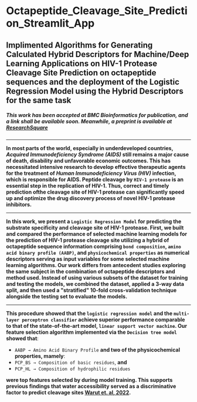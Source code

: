 # Octapeptide_Cleavage_Site_Prediction_Streamlit_App

## Implimented Algorithms for Generating Calculated Hybrid Descriptors for Machine/Deep Learning Applications on HIV-1 Protease Cleavage Site Prediction on octapeptide sequences and the deployment of the Logistic Regression Model using the Hybrid Descriptors for the same task

##### This work has been accepted at _BMC Bioinformatics_ for publication, and a link shall be available soon. Meanwhile, a preprint is available at [ResearchSquare](https://doi.org/10.21203/rs.3.rs-1688464/v1)
***
**In most parts of the world, especially in underdeveloped countries, _Acquired Immunodeficiency Syndrome (AIDS)_ still remains a major cause of death, disability and unfavorable economic outcomes. This has necessitated intensive research to develop effective therapeutic agents for the treatment of _Human Immunodeficiency Virus (HIV)_ infection, which is responsible for AIDS.  Peptide cleavage by `HIV-1 protease` is an essential step in the replication of HIV-1. Thus, correct and timely prediction ofthe cleavage site of HIV-1 protease can significantly speed up and optimize the drug discovery process of novel HIV-1 protease inhibitors.**
***
**In this work, we present a `Logistic Regression Model` for predicting the substrate specificity and cleavage site of HIV-1 protease. First, we built and compared the performance of selected machine learning models for the prediction of HIV-1 protease cleavage site utilizing a hybrid of octapeptide sequence information comprising 
`bond composition`, `amino acid binary profile (AABP)`, and `physicochemical properties` as numerical descriptors serving as input variables for some selected machine learning algorithms. Our work differs from antecedent studies exploring the same subject in the combination of octapeptide descriptors and method used. Instead of using various subsets of the dataset for training and testing the models, we combined the dataset, applied a 3-way data split, and then used a "stratified" 10-fold cross-validation technique alongside the testing set to evaluate the models.**
***
**This procedure showed that the `logistic regression model` and the `multi-layer perceptron classifier` achieve superior performance comparable to that of the state-of-the-art model, `linear support vector machine`. Our feature selection algorithm implemented via the `Decision tree model` showed that**: 

* `AABP → Amino Acid Binary Profile` **and two of the physicochemical properties, mamely**: 
* `PCP_BS → Composition of basic residues`, **and** 
* `PCP_HL → Composition of hydrophilic residues` 

**were top features selected by during model training. This supports previous findings that water accessibility served as a discriminative factor to predict cleavage sites [Warut et. al, 2022]( https://doi.org/10.1155/2022/8513719).**
